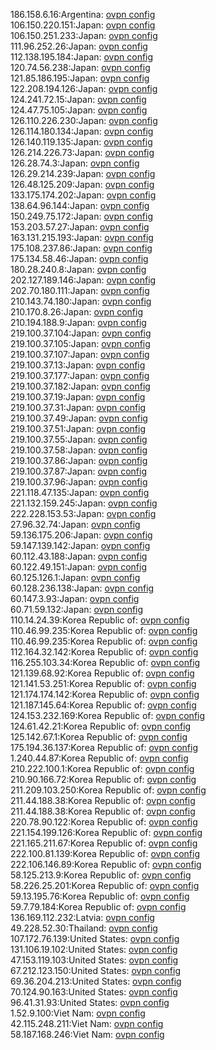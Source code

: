 186.158.6.16:Argentina: [ovpn config](vpn/186_158_6_16.ovpn)  
106.150.220.151:Japan: [ovpn config](vpn/106_150_220_151.ovpn)  
106.150.251.233:Japan: [ovpn config](vpn/106_150_251_233.ovpn)  
111.96.252.26:Japan: [ovpn config](vpn/111_96_252_26.ovpn)  
112.138.195.184:Japan: [ovpn config](vpn/112_138_195_184.ovpn)  
120.74.56.238:Japan: [ovpn config](vpn/120_74_56_238.ovpn)  
121.85.186.195:Japan: [ovpn config](vpn/121_85_186_195.ovpn)  
122.208.194.126:Japan: [ovpn config](vpn/122_208_194_126.ovpn)  
124.241.72.15:Japan: [ovpn config](vpn/124_241_72_15.ovpn)  
124.47.75.105:Japan: [ovpn config](vpn/124_47_75_105.ovpn)  
126.110.226.230:Japan: [ovpn config](vpn/126_110_226_230.ovpn)  
126.114.180.134:Japan: [ovpn config](vpn/126_114_180_134.ovpn)  
126.140.119.135:Japan: [ovpn config](vpn/126_140_119_135.ovpn)  
126.214.226.73:Japan: [ovpn config](vpn/126_214_226_73.ovpn)  
126.28.74.3:Japan: [ovpn config](vpn/126_28_74_3.ovpn)  
126.29.214.239:Japan: [ovpn config](vpn/126_29_214_239.ovpn)  
126.48.125.209:Japan: [ovpn config](vpn/126_48_125_209.ovpn)  
133.175.174.202:Japan: [ovpn config](vpn/133_175_174_202.ovpn)  
138.64.96.144:Japan: [ovpn config](vpn/138_64_96_144.ovpn)  
150.249.75.172:Japan: [ovpn config](vpn/150_249_75_172.ovpn)  
153.203.57.27:Japan: [ovpn config](vpn/153_203_57_27.ovpn)  
163.131.215.193:Japan: [ovpn config](vpn/163_131_215_193.ovpn)  
175.108.237.86:Japan: [ovpn config](vpn/175_108_237_86.ovpn)  
175.134.58.46:Japan: [ovpn config](vpn/175_134_58_46.ovpn)  
180.28.240.8:Japan: [ovpn config](vpn/180_28_240_8.ovpn)  
202.127.189.146:Japan: [ovpn config](vpn/202_127_189_146.ovpn)  
202.70.180.111:Japan: [ovpn config](vpn/202_70_180_111.ovpn)  
210.143.74.180:Japan: [ovpn config](vpn/210_143_74_180.ovpn)  
210.170.8.26:Japan: [ovpn config](vpn/210_170_8_26.ovpn)  
210.194.188.9:Japan: [ovpn config](vpn/210_194_188_9.ovpn)  
219.100.37.104:Japan: [ovpn config](vpn/219_100_37_104.ovpn)  
219.100.37.105:Japan: [ovpn config](vpn/219_100_37_105.ovpn)  
219.100.37.107:Japan: [ovpn config](vpn/219_100_37_107.ovpn)  
219.100.37.13:Japan: [ovpn config](vpn/219_100_37_13.ovpn)  
219.100.37.177:Japan: [ovpn config](vpn/219_100_37_177.ovpn)  
219.100.37.182:Japan: [ovpn config](vpn/219_100_37_182.ovpn)  
219.100.37.19:Japan: [ovpn config](vpn/219_100_37_19.ovpn)  
219.100.37.31:Japan: [ovpn config](vpn/219_100_37_31.ovpn)  
219.100.37.49:Japan: [ovpn config](vpn/219_100_37_49.ovpn)  
219.100.37.51:Japan: [ovpn config](vpn/219_100_37_51.ovpn)  
219.100.37.55:Japan: [ovpn config](vpn/219_100_37_55.ovpn)  
219.100.37.58:Japan: [ovpn config](vpn/219_100_37_58.ovpn)  
219.100.37.86:Japan: [ovpn config](vpn/219_100_37_86.ovpn)  
219.100.37.87:Japan: [ovpn config](vpn/219_100_37_87.ovpn)  
219.100.37.96:Japan: [ovpn config](vpn/219_100_37_96.ovpn)  
221.118.47.135:Japan: [ovpn config](vpn/221_118_47_135.ovpn)  
221.132.159.245:Japan: [ovpn config](vpn/221_132_159_245.ovpn)  
222.228.153.53:Japan: [ovpn config](vpn/222_228_153_53.ovpn)  
27.96.32.74:Japan: [ovpn config](vpn/27_96_32_74.ovpn)  
59.136.175.206:Japan: [ovpn config](vpn/59_136_175_206.ovpn)  
59.147.139.142:Japan: [ovpn config](vpn/59_147_139_142.ovpn)  
60.112.43.188:Japan: [ovpn config](vpn/60_112_43_188.ovpn)  
60.122.49.151:Japan: [ovpn config](vpn/60_122_49_151.ovpn)  
60.125.126.1:Japan: [ovpn config](vpn/60_125_126_1.ovpn)  
60.128.236.138:Japan: [ovpn config](vpn/60_128_236_138.ovpn)  
60.147.3.93:Japan: [ovpn config](vpn/60_147_3_93.ovpn)  
60.71.59.132:Japan: [ovpn config](vpn/60_71_59_132.ovpn)  
110.14.24.39:Korea Republic of: [ovpn config](vpn/110_14_24_39.ovpn)  
110.46.99.235:Korea Republic of: [ovpn config](vpn/110_46_99_235.ovpn)  
110.46.99.235:Korea Republic of: [ovpn config](vpn/110_46_99_235.ovpn)  
112.164.32.142:Korea Republic of: [ovpn config](vpn/112_164_32_142.ovpn)  
116.255.103.34:Korea Republic of: [ovpn config](vpn/116_255_103_34.ovpn)  
121.139.68.92:Korea Republic of: [ovpn config](vpn/121_139_68_92.ovpn)  
121.141.53.251:Korea Republic of: [ovpn config](vpn/121_141_53_251.ovpn)  
121.174.174.142:Korea Republic of: [ovpn config](vpn/121_174_174_142.ovpn)  
121.187.145.64:Korea Republic of: [ovpn config](vpn/121_187_145_64.ovpn)  
124.153.232.169:Korea Republic of: [ovpn config](vpn/124_153_232_169.ovpn)  
124.61.42.21:Korea Republic of: [ovpn config](vpn/124_61_42_21.ovpn)  
125.142.67.1:Korea Republic of: [ovpn config](vpn/125_142_67_1.ovpn)  
175.194.36.137:Korea Republic of: [ovpn config](vpn/175_194_36_137.ovpn)  
1.240.44.87:Korea Republic of: [ovpn config](vpn/1_240_44_87.ovpn)  
210.222.100.1:Korea Republic of: [ovpn config](vpn/210_222_100_1.ovpn)  
210.90.166.72:Korea Republic of: [ovpn config](vpn/210_90_166_72.ovpn)  
211.209.103.250:Korea Republic of: [ovpn config](vpn/211_209_103_250.ovpn)  
211.44.188.38:Korea Republic of: [ovpn config](vpn/211_44_188_38.ovpn)  
211.44.188.38:Korea Republic of: [ovpn config](vpn/211_44_188_38.ovpn)  
220.78.90.122:Korea Republic of: [ovpn config](vpn/220_78_90_122.ovpn)  
221.154.199.126:Korea Republic of: [ovpn config](vpn/221_154_199_126.ovpn)  
221.165.211.67:Korea Republic of: [ovpn config](vpn/221_165_211_67.ovpn)  
222.100.81.139:Korea Republic of: [ovpn config](vpn/222_100_81_139.ovpn)  
222.106.146.89:Korea Republic of: [ovpn config](vpn/222_106_146_89.ovpn)  
58.125.213.9:Korea Republic of: [ovpn config](vpn/58_125_213_9.ovpn)  
58.226.25.201:Korea Republic of: [ovpn config](vpn/58_226_25_201.ovpn)  
59.13.195.76:Korea Republic of: [ovpn config](vpn/59_13_195_76.ovpn)  
59.7.79.184:Korea Republic of: [ovpn config](vpn/59_7_79_184.ovpn)  
136.169.112.232:Latvia: [ovpn config](vpn/136_169_112_232.ovpn)  
49.228.52.30:Thailand: [ovpn config](vpn/49_228_52_30.ovpn)  
107.172.76.139:United States: [ovpn config](vpn/107_172_76_139.ovpn)  
131.106.19.102:United States: [ovpn config](vpn/131_106_19_102.ovpn)  
47.153.119.103:United States: [ovpn config](vpn/47_153_119_103.ovpn)  
67.212.123.150:United States: [ovpn config](vpn/67_212_123_150.ovpn)  
69.36.204.213:United States: [ovpn config](vpn/69_36_204_213.ovpn)  
70.124.90.163:United States: [ovpn config](vpn/70_124_90_163.ovpn)  
96.41.31.93:United States: [ovpn config](vpn/96_41_31_93.ovpn)  
1.52.9.100:Viet Nam: [ovpn config](vpn/1_52_9_100.ovpn)  
42.115.248.211:Viet Nam: [ovpn config](vpn/42_115_248_211.ovpn)  
58.187.168.246:Viet Nam: [ovpn config](vpn/58_187_168_246.ovpn)  
